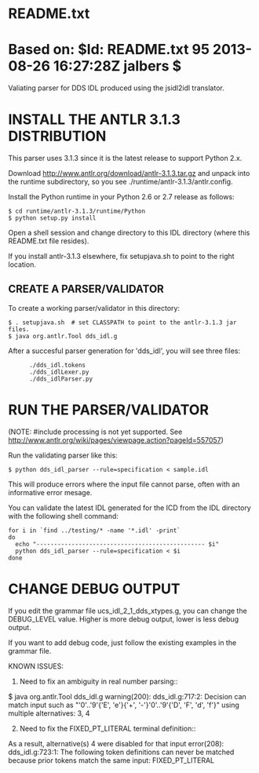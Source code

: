 # README.txt
# 
# Based on: $Id: README.txt 95 2013-08-26 16:27:28Z jalbers $

Valiating parser for DDS IDL produced using the jsidl2idl translator.

INSTALL THE ANTLR 3.1.3 DISTRIBUTION
====================================

This parser uses 3.1.3 since it is the latest release to support Python 2.x.

Download http://www.antlr.org/download/antlr-3.1.3.tar.gz and unpack
into the runtime subdirectory, so you see ./runtime/antlr-3.1.3/antlr.config.

Install the Python runtime in your Python 2.6 or 2.7 release as follows:

```
$ cd runtime/antlr-3.1.3/runtime/Python
$ python setup.py install
```

Open a shell session and change directory to this IDL directory (where this README.txt file resides).

If you install antlr-3.1.3 elsewhere, fix setupjava.sh to point to the right location.


CREATE A PARSER/VALIDATOR
-------------------------

To create a working parser/validator in this directory:

```
$ . setupjava.sh  # set CLASSPATH to point to the antlr-3.1.3 jar files.
$ java org.antlr.Tool dds_idl.g
```
After a succesful parser generation for 'dds_idl', you will see three files:
```
      ./dds_idl.tokens
      ./dds_idlLexer.py
      ./dds_idlParser.py
```


RUN THE PARSER/VALIDATOR
========================

(NOTE: #include processing is not yet supported. See http://www.antlr.org/wiki/pages/viewpage.action?pageId=557057)

Run the validating parser like this:

```
$ python dds_idl_parser --rule=specification < sample.idl
```

This will produce errors where the input file cannot parse, often with an informative error mesage.

You can validate the latest IDL generated for the ICD from the IDL directory with the following shell command:
```
for i in `find ../testing/* -name '*.idl' -print`
do
  echo "------------------------------------------------ $i"
  python dds_idl_parser --rule=specification < $i
done
```

CHANGE DEBUG OUTPUT
===================

If you edit the grammar file ucs_idl_2_1_dds_xtypes.g, you can change the DEBUG_LEVEL value.  Higher is more debug output, lower is less debug output.

If you want to add debug code, just follow the existing examples in the grammar file.

KNOWN ISSUES:

1. Need to fix an ambiguity in real number parsing::

$ java org.antlr.Tool dds_idl.g
warning(200): dds_idl.g:717:2: Decision can match input such as "'0'..'9'{'E', 'e'}{'+', '-'}'0'..'9'{'D', 'F', 'd', 'f'}" using multiple alternatives: 3, 4

2. Need to fix the FIXED_PT_LITERAL terminal definition::

As a result, alternative(s) 4 were disabled for that input
error(208): dds_idl.g:723:1: The following token definitions can never be matched because prior tokens match the same input: FIXED_PT_LITERAL

